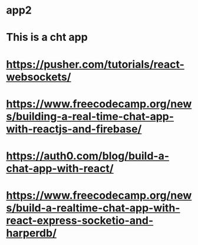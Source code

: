 # app2
# This is a cht app 

# https://pusher.com/tutorials/react-websockets/

# https://www.freecodecamp.org/news/building-a-real-time-chat-app-with-reactjs-and-firebase/

# https://auth0.com/blog/build-a-chat-app-with-react/

# https://www.freecodecamp.org/news/build-a-realtime-chat-app-with-react-express-socketio-and-harperdb/